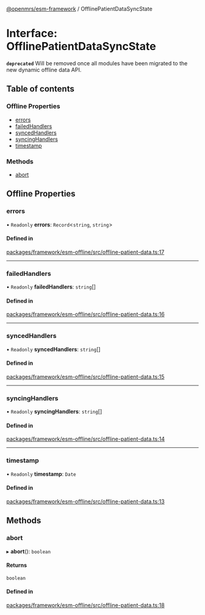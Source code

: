 [@openmrs/esm-framework](../API.md) / OfflinePatientDataSyncState

# Interface: OfflinePatientDataSyncState

**`deprecated`** Will be removed once all modules have been migrated to the new dynamic offline data API.

## Table of contents

### Offline Properties

- [errors](OfflinePatientDataSyncState.md#errors)
- [failedHandlers](OfflinePatientDataSyncState.md#failedhandlers)
- [syncedHandlers](OfflinePatientDataSyncState.md#syncedhandlers)
- [syncingHandlers](OfflinePatientDataSyncState.md#syncinghandlers)
- [timestamp](OfflinePatientDataSyncState.md#timestamp)

### Methods

- [abort](OfflinePatientDataSyncState.md#abort)

## Offline Properties

### errors

• `Readonly` **errors**: `Record`<`string`, `string`\>

#### Defined in

[packages/framework/esm-offline/src/offline-patient-data.ts:17](https://github.com/kirwea/openmrs-esm-core/blob/main/packages/framework/esm-offline/src/offline-patient-data.ts#L17)

___

### failedHandlers

• `Readonly` **failedHandlers**: `string`[]

#### Defined in

[packages/framework/esm-offline/src/offline-patient-data.ts:16](https://github.com/kirwea/openmrs-esm-core/blob/main/packages/framework/esm-offline/src/offline-patient-data.ts#L16)

___

### syncedHandlers

• `Readonly` **syncedHandlers**: `string`[]

#### Defined in

[packages/framework/esm-offline/src/offline-patient-data.ts:15](https://github.com/kirwea/openmrs-esm-core/blob/main/packages/framework/esm-offline/src/offline-patient-data.ts#L15)

___

### syncingHandlers

• `Readonly` **syncingHandlers**: `string`[]

#### Defined in

[packages/framework/esm-offline/src/offline-patient-data.ts:14](https://github.com/kirwea/openmrs-esm-core/blob/main/packages/framework/esm-offline/src/offline-patient-data.ts#L14)

___

### timestamp

• `Readonly` **timestamp**: `Date`

#### Defined in

[packages/framework/esm-offline/src/offline-patient-data.ts:13](https://github.com/kirwea/openmrs-esm-core/blob/main/packages/framework/esm-offline/src/offline-patient-data.ts#L13)

## Methods

### abort

▸ **abort**(): `boolean`

#### Returns

`boolean`

#### Defined in

[packages/framework/esm-offline/src/offline-patient-data.ts:18](https://github.com/kirwea/openmrs-esm-core/blob/main/packages/framework/esm-offline/src/offline-patient-data.ts#L18)
